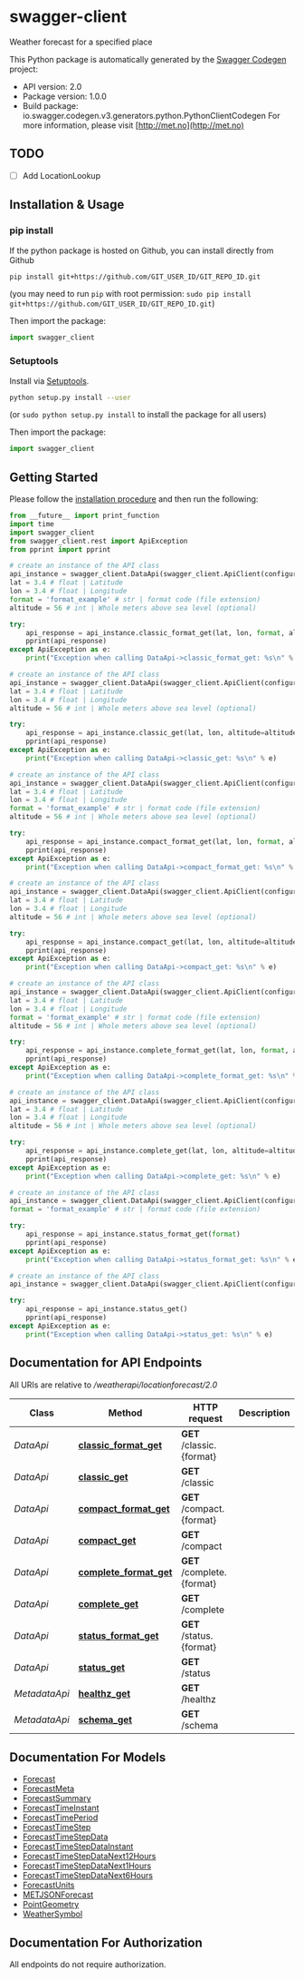 # swagger-client
Weather forecast for a specified place

This Python package is automatically generated by the [Swagger Codegen](https://github.com/swagger-api/swagger-codegen) project:

- API version: 2.0
- Package version: 1.0.0
- Build package: io.swagger.codegen.v3.generators.python.PythonClientCodegen
For more information, please visit [http://met.no](http://met.no)

## TODO
- [ ] Add LocationLookup 

## Installation & Usage
### pip install

If the python package is hosted on Github, you can install directly from Github

```sh
pip install git+https://github.com/GIT_USER_ID/GIT_REPO_ID.git
```
(you may need to run `pip` with root permission: `sudo pip install git+https://github.com/GIT_USER_ID/GIT_REPO_ID.git`)

Then import the package:
```python
import swagger_client 
```

### Setuptools

Install via [Setuptools](http://pypi.python.org/pypi/setuptools).

```sh
python setup.py install --user
```
(or `sudo python setup.py install` to install the package for all users)

Then import the package:
```python
import swagger_client
```


## Getting Started

Please follow the [installation procedure](#installation--usage) and then run the following:

```python
from __future__ import print_function
import time
import swagger_client
from swagger_client.rest import ApiException
from pprint import pprint

# create an instance of the API class
api_instance = swagger_client.DataApi(swagger_client.ApiClient(configuration))
lat = 3.4 # float | Latitude
lon = 3.4 # float | Longitude
format = 'format_example' # str | format code (file extension)
altitude = 56 # int | Whole meters above sea level (optional)

try:
    api_response = api_instance.classic_format_get(lat, lon, format, altitude=altitude)
    pprint(api_response)
except ApiException as e:
    print("Exception when calling DataApi->classic_format_get: %s\n" % e)

# create an instance of the API class
api_instance = swagger_client.DataApi(swagger_client.ApiClient(configuration))
lat = 3.4 # float | Latitude
lon = 3.4 # float | Longitude
altitude = 56 # int | Whole meters above sea level (optional)

try:
    api_response = api_instance.classic_get(lat, lon, altitude=altitude)
    pprint(api_response)
except ApiException as e:
    print("Exception when calling DataApi->classic_get: %s\n" % e)

# create an instance of the API class
api_instance = swagger_client.DataApi(swagger_client.ApiClient(configuration))
lat = 3.4 # float | Latitude
lon = 3.4 # float | Longitude
format = 'format_example' # str | format code (file extension)
altitude = 56 # int | Whole meters above sea level (optional)

try:
    api_response = api_instance.compact_format_get(lat, lon, format, altitude=altitude)
    pprint(api_response)
except ApiException as e:
    print("Exception when calling DataApi->compact_format_get: %s\n" % e)

# create an instance of the API class
api_instance = swagger_client.DataApi(swagger_client.ApiClient(configuration))
lat = 3.4 # float | Latitude
lon = 3.4 # float | Longitude
altitude = 56 # int | Whole meters above sea level (optional)

try:
    api_response = api_instance.compact_get(lat, lon, altitude=altitude)
    pprint(api_response)
except ApiException as e:
    print("Exception when calling DataApi->compact_get: %s\n" % e)

# create an instance of the API class
api_instance = swagger_client.DataApi(swagger_client.ApiClient(configuration))
lat = 3.4 # float | Latitude
lon = 3.4 # float | Longitude
format = 'format_example' # str | format code (file extension)
altitude = 56 # int | Whole meters above sea level (optional)

try:
    api_response = api_instance.complete_format_get(lat, lon, format, altitude=altitude)
    pprint(api_response)
except ApiException as e:
    print("Exception when calling DataApi->complete_format_get: %s\n" % e)

# create an instance of the API class
api_instance = swagger_client.DataApi(swagger_client.ApiClient(configuration))
lat = 3.4 # float | Latitude
lon = 3.4 # float | Longitude
altitude = 56 # int | Whole meters above sea level (optional)

try:
    api_response = api_instance.complete_get(lat, lon, altitude=altitude)
    pprint(api_response)
except ApiException as e:
    print("Exception when calling DataApi->complete_get: %s\n" % e)

# create an instance of the API class
api_instance = swagger_client.DataApi(swagger_client.ApiClient(configuration))
format = 'format_example' # str | format code (file extension)

try:
    api_response = api_instance.status_format_get(format)
    pprint(api_response)
except ApiException as e:
    print("Exception when calling DataApi->status_format_get: %s\n" % e)

# create an instance of the API class
api_instance = swagger_client.DataApi(swagger_client.ApiClient(configuration))

try:
    api_response = api_instance.status_get()
    pprint(api_response)
except ApiException as e:
    print("Exception when calling DataApi->status_get: %s\n" % e)
```

## Documentation for API Endpoints

All URIs are relative to */weatherapi/locationforecast/2.0*

Class | Method | HTTP request | Description
------------ | ------------- | ------------- | -------------
*DataApi* | [**classic_format_get**](docs/DataApi.md#classic_format_get) | **GET** /classic.{format} | 
*DataApi* | [**classic_get**](docs/DataApi.md#classic_get) | **GET** /classic | 
*DataApi* | [**compact_format_get**](docs/DataApi.md#compact_format_get) | **GET** /compact.{format} | 
*DataApi* | [**compact_get**](docs/DataApi.md#compact_get) | **GET** /compact | 
*DataApi* | [**complete_format_get**](docs/DataApi.md#complete_format_get) | **GET** /complete.{format} | 
*DataApi* | [**complete_get**](docs/DataApi.md#complete_get) | **GET** /complete | 
*DataApi* | [**status_format_get**](docs/DataApi.md#status_format_get) | **GET** /status.{format} | 
*DataApi* | [**status_get**](docs/DataApi.md#status_get) | **GET** /status | 
*MetadataApi* | [**healthz_get**](docs/MetadataApi.md#healthz_get) | **GET** /healthz | 
*MetadataApi* | [**schema_get**](docs/MetadataApi.md#schema_get) | **GET** /schema | 

## Documentation For Models

 - [Forecast](docs/Forecast.md)
 - [ForecastMeta](docs/ForecastMeta.md)
 - [ForecastSummary](docs/ForecastSummary.md)
 - [ForecastTimeInstant](docs/ForecastTimeInstant.md)
 - [ForecastTimePeriod](docs/ForecastTimePeriod.md)
 - [ForecastTimeStep](docs/ForecastTimeStep.md)
 - [ForecastTimeStepData](docs/ForecastTimeStepData.md)
 - [ForecastTimeStepDataInstant](docs/ForecastTimeStepDataInstant.md)
 - [ForecastTimeStepDataNext12Hours](docs/ForecastTimeStepDataNext12Hours.md)
 - [ForecastTimeStepDataNext1Hours](docs/ForecastTimeStepDataNext1Hours.md)
 - [ForecastTimeStepDataNext6Hours](docs/ForecastTimeStepDataNext6Hours.md)
 - [ForecastUnits](docs/ForecastUnits.md)
 - [METJSONForecast](docs/METJSONForecast.md)
 - [PointGeometry](docs/PointGeometry.md)
 - [WeatherSymbol](docs/WeatherSymbol.md)

## Documentation For Authorization

 All endpoints do not require authorization.


